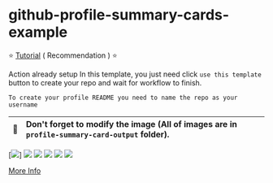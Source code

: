 # github-profile-summary-cards-example

:star: [Tutorial](https://github.com/vn7n24fzkq/github-profile-summary-cards/wiki/Toturial) ( Recommendation ) :star:

Action already setup In this template, you just need click `use this template` button to create your repo and wait for workflow to finish.

```To create your profile README you need to name the repo as your username```

| :bell: | Don't forget to modify the image (All of images are in `profile-summary-card-output` folder). |
| :-------: | :-------------------------------------------------------------------------------------------------------- |
[![](http://github-profile-summary-cards.vercel.app/api/cards/profile-details?username=FasadSalatov&theme=default)]
[![](https://raw.githubusercontent.com/FasadSalatov/github-profile-summary-cards-example/master/profile-summary-card-output/vue/0-profile-details.svg)](https://github.com/FasadSalatov/github-profile-summary-cards)
[![](https://raw.githubusercontent.com/FasadSalatov/github-profile-summary-cards-example/master/profile-summary-card-output/vue/1-repos-per-language.svg)](https://github.com/FasadSalatov/github-profile-summary-cards) [![](https://raw.githubusercontent.com/FasadSalatov/github-profile-summary-cards-example/master/profile-summary-card-output/vue/2-most-commit-language.svg)](https://github.com/FasadSalatov/github-profile-summary-cards)
[![](https://raw.githubusercontent.com/FasadSalatov/github-profile-summary-cards-example/master/profile-summary-card-output/vue/3-stats.svg)](https://github.com/FasadSalatov/github-profile-summary-cards) [![](https://raw.githubusercontent.com/vn7n24fzkq/github-profile-summary-cards-example/master/profile-summary-card-output/vue/4-productive-time.svg)](https://github.com/vn7n24fzkq/github-profile-summary-cards)

[More Info](https://github.com/vn7n24fzkq/github-profile-summary-cards)
